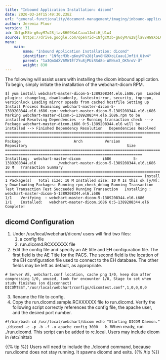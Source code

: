 ```yaml
---
title: "Inbound Application Installation: dicomd"
date: 2020-03-24T15:49:30.238Z
url: "general-functionality/document-management/imaging/inbound-application-installation-dicomd.html"
author: Jeremia Ploor
version: 31
id: 1NfgcM3b-g6oyM7u28jlav8HG9XoLCaau1JmfiH_U1w4
source: https://drive.google.com/open?id=1NfgcM3b-g6oyM7u28jlav8HG9XoLCaau1JmfiH_U1w4
menu:
    main:
        name: "Inbound Application Installation: dicomd"
        identifier: "1NfgcM3b-g6oyM7u28jlav8HG9XoLCaau1JmfiH_U1w4"
        parent: "1a3QmGdXV6MW1Ef2Yu8jPUiRSd8o-WENsm3_OK5roV-U"
        weight: 830
---
```

The following will assist users with installing the dicom inbound application. To begin, simply initiate the installation of the webchart-dicom RPM.

` $] yum install webchart-master-dicom-5-1389208344.el6.i686.rpm  Loaded plugins: changelog, downloadonly, fastestmirror, security, tmprepo, versionlock Loading mirror speeds from cached hostfile Setting up Install Process Examining webchart-master-dicom-5-1389208344.el6.i686.rpm: webchart-master-dicom-5-1389208344.el6.i686 Marking webchart-master-dicom-5-1389208344.el6.i686.rpm to be installed Resolving Dependencies --> Running transaction check ---> Package webchart-master-dicom.i686 0:5-1389208344.el6 will be installed --> Finished Dependency Resolution   Dependencies Resolved   ====================================================================================================================================  Package                        Arch          Version                   Repository                                             Size ==================================================================================================================================== Installing:  webchart-master-dicom          i686          5-1389208344.el6          /webchart-master-dicom-5-1389208344.el6.i686           10 M   Transaction Summary ==================================================================================================================================== Install       1 Package(s)   Total size: 10 M Installed size: 10 M Is this ok [y/N]: y Downloading Packages: Running rpm_check_debug Running Transaction Test Transaction Test Succeeded Running Transaction   Installing : webchart-master-dicom-5-1389208344.el6.i686                                                                      1/1    Verifying  : webchart-master-dicom-5-1389208344.el6.i686                                                                      1/1    Installed:   webchart-master-dicom.i686 0:5-1389208344.el6                                                                                        Complete! 
`
## dicomd Configuration

1. Under /usr/local/webchart/dicom/ users will find two files: 
    1. a config file
    2. run.dicomd.RCXXXXXX file
2. Edit the config file and specify an AE title and EH configuration file. The first field is the AE Title for the PACS. The second field is the location of the EH configuration file used to connect to the EH database. The other fields may be left as default, as appropriate.

`# Server AE, webchart.conf location, cache png 1/0, keep dcm after compressing 1/0, unused, look for encounter 1/0, Stage to set when study finishes (on disconnect) DICOMTEST,"/usr/local/webchart/configs/dicomtest.conf",1,0,0,0,0`

3. Rename the file to config.
4. Copy the run.dicomd.sample.RCXXXXXX file to run.dicomd. Verify the following script correctly references the config file, the apache user, and the desired port number.



`#!/bin/bash cd /usr/local/webchart/dicom echo "Starting DICOM Daemon." ./dicomd -c -p -b -f -u apache config 3000
`
`
`
5. When ready, run ./run.dicomd. This script can be added to rc.local. Users may include dicom in /etc/inittab 



{{% tip %}} Users will need to include the ./dicomd command, because run.dicomd does not stay running. It spawns dicomd and exits. {{% /tip %}}


